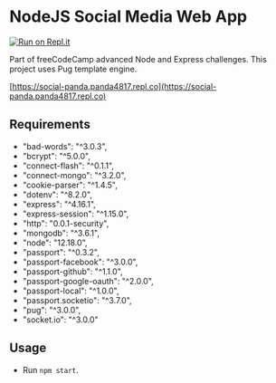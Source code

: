 # NodeJS Social Media Web App
[![Run on Repl.it](https://repl.it/badge/github/panda4817/social-panda)](https://repl.it/@Panda4817/social-panda)

Part of freeCodeCamp advanced Node and Express challenges. This project uses Pug template engine.

[https://social-panda.panda4817.repl.co](https://social-panda.panda4817.repl.co)

## Requirements

- "bad-words": "^3.0.3",
- "bcrypt": "^5.0.0",
- "connect-flash": "^0.1.1",
- "connect-mongo": "^3.2.0",
- "cookie-parser": "^1.4.5",
- "dotenv": "^8.2.0",
- "express": "^4.16.1",
- "express-session": "^1.15.0",
- "http": "0.0.1-security",
- "mongodb": "^3.6.1",
- "node": "12.18.0",
- "passport": "^0.3.2",
- "passport-facebook": "^3.0.0",
- "passport-github": "^1.1.0",
- "passport-google-oauth": "^2.0.0",
- "passport-local": "^1.0.0",
- "passport.socketio": "^3.7.0",
- "pug": "^3.0.0",
- "socket.io": "^3.0.0"

## Usage

- Run `npm start`.
